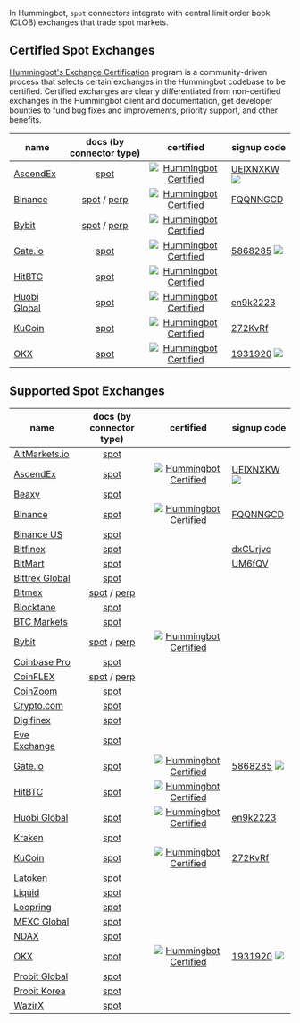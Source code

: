 In Hummingbot, `spot` connectors integrate with central limit order book (CLOB) exchanges that trade spot markets.

## Certified Spot Exchanges

[Hummingbot's Exchange Certification](/maintenance/certification/) program is a community-driven process that selects certain exchanges in the Hummingbot codebase to be certified. Certified exchanges are clearly differentiated from non-certified exchanges in the Hummingbot client and documentation, get developer bounties to fund bug fixes and improvements, priority support, and other benefits.

| name | docs (by connector type) | certified | signup code |
|------|:------------------------:|:---------:|-------------|
| [AscendEx](https://ascendex.com/register?inviteCode=UEIXNXKW) | [spot](/exchanges/ascend-ex/) | [![Hummingbot Certified](https://img.shields.io/badge/Hummingbot-Certified-green.svg)](/maintenance/certification/) | [UEIXNXKW](https://ascendex.com/register?inviteCode=UEIXNXKW) ![](https://img.shields.io/static/v1?label=Fee&message=%2d10%25&color=orange)
| [Binance](https://www.binance.com/en/register?ref=FQQNNGCD) | [spot](/exchanges/binance/) / [perp](/exchanges/binance-perpetual) | [![Hummingbot Certified](https://img.shields.io/badge/Hummingbot-Certified-green.svg)](/maintenance/certification/) | [FQQNNGCD](https://www.binance.com/en/register?ref=FQQNNGCD)|
| [Bybit](https://www.bybit.com/) | [spot](/exchanges/bybit/) / [perp](/exchanges/bybit-perpetual/) | [![Hummingbot Certified](https://img.shields.io/badge/Hummingbot-Certified-green.svg)](/maintenance/certification/)|
| [Gate.io](https://www.gate.io/signup/5868285)  | [spot](/exchanges/gate-io/) | [![Hummingbot Certified](https://img.shields.io/badge/Hummingbot-Certified-green.svg)](/maintenance/certification/) | [5868285](https://www.gate.io/signup/5868285) ![](https://img.shields.io/static/v1?label=Fee&message=%2d10%25&color=orange) |
| [HitBTC](https://hitbtc.com/) |  [spot](/exchanges/hitbtc/) | [![Hummingbot Certified](https://img.shields.io/badge/Hummingbot-Certified-green.svg)](/maintenance/certification/) |
| [Huobi Global](https://www.huobi.com/register/?invite_code=en9k2223) | [spot](/exchanges/huobi/) | [![Hummingbot Certified](https://img.shields.io/badge/Hummingbot-Certified-green.svg)](/maintenance/certification/)| [en9k2223](https://www.huobi.com/register/?invite_code=en9k2223)
| [KuCoin](https://www.kucoin.com/ucenter/signup?rcode=272KvRf) | [spot](/exchanges/kucoin/) | [![Hummingbot Certified](https://img.shields.io/badge/Hummingbot-Certified-green.svg)](/maintenance/certification/) | [272KvRf](https://www.kucoin.com/ucenter/signup?rcode=272KvRf)
| [OKX](https://www.okx.com/join/1931920) | [spot](/exchanges/okx/)  | [![Hummingbot Certified](https://img.shields.io/badge/Hummingbot-Certified-green.svg)](/maintenance/certification/) | [1931920](https://www.okx.com/join/1931920) ![](https://img.shields.io/static/v1?label=Fee&message=%2d10%25&color=orange) |

## Supported Spot Exchanges

| name | docs (by connector type) | certified | signup code |
|------|:------------------------:|:---------:|-------------|
| [AltMarkets.io](https://altmarkets.io/) |  [spot](/exchanges/altmarkets/) |
| [AscendEx](https://ascendex.com/register?inviteCode=UEIXNXKW) | [spot](/exchanges/ascend-ex/) | [![Hummingbot Certified](https://img.shields.io/badge/Hummingbot-Certified-green.svg)](/maintenance/certification/) | [UEIXNXKW](https://ascendex.com/register?inviteCode=UEIXNXKW) ![](https://img.shields.io/static/v1?label=Fee&message=%2d10%25&color=orange)
| [Beaxy](https://beaxy.com/) |  [spot](/exchanges/beaxy/) |
| [Binance](https://www.binance.com/en/register?ref=FQQNNGCD) | [spot](/exchanges/binance/) | [![Hummingbot Certified](https://img.shields.io/badge/Hummingbot-Certified-green.svg)](/maintenance/certification/) | [FQQNNGCD](https://www.binance.com/en/register?ref=FQQNNGCD)|
| [Binance US](https://www.binance.com/) | [spot](/exchanges/binance-us/)
| [Bitfinex](https://bitfinex.com/?refcode=dxCUrjvc) | [spot](/exchanges/bitfinex/) | | [dxCUrjvc](https://bitfinex.com/?refcode=dxCUrjvc)
| [BitMart](https://www.bitmart.com/en?r=UM6fQV) | [spot](/exchanges/bitmart/) | | [UM6fQV](https://www.bitmart.com/en?r=UM6fQV)
| [Bittrex Global](https://global.bittrex.com/) | [spot](/exchanges/bittrex/)
| [Bitmex](https://www.bitmex.com/) | [spot](/exchanges/bitmex) / [perp](/exchanges/bitmex-perpetual/)
| [Blocktane](https://blocktane.io/) | [spot](/exchanges/blocktane/)
| [BTC Markets](https://www.btcmarkets.net/) | [spot](/exchanges/btc-markets/)
| [Bybit](https://www.bybit.com/) | [spot](/exchanges/bybit/) / [perp](/exchanges/bybit-perpetual/) | [![Hummingbot Certified](https://img.shields.io/badge/Hummingbot-Certified-green.svg)](/maintenance/certification/)|
| [Coinbase Pro](https://pro.coinbase.com/) | [spot](/exchanges/coinbase/)
| [CoinFLEX](https://coinflex.com/) | [spot](/exchanges/coinflex) / [perp](/exchanges/coinflex-perpetual/)
| [CoinZoom](https://trade.coinzoom.com) | [spot](/exchanges/coinzoom/)
| [Crypto.com](https://crypto.com/exchange) | [spot](/exchanges/crypto-com/)
| [Digifinex](https://www.digifinex.com/en-ww) | [spot](/exchanges/digifinex/)
| [Eve Exchange](https://eve.exchange/) | [spot](/exchanges/eve-exchange/)
| [Gate.io](https://www.gate.io/signup/5868285)  | [spot](/exchanges/gate-io/) | [![Hummingbot Certified](https://img.shields.io/badge/Hummingbot-Certified-green.svg)](/maintenance/certification/) | [5868285](https://www.gate.io/signup/5868285) ![](https://img.shields.io/static/v1?label=Fee&message=%2d10%25&color=orange) |
| [HitBTC](https://hitbtc.com/) |  [spot](/exchanges/hitbtc/) | [![Hummingbot Certified](https://img.shields.io/badge/Hummingbot-Certified-green.svg)](/maintenance/certification/)|
| [Huobi Global](https://www.huobi.com/register/?invite_code=en9k2223) | [spot](/exchanges/huobi/) | [![Hummingbot Certified](https://img.shields.io/badge/Hummingbot-Certified-green.svg)](/maintenance/certification/)| [en9k2223](https://www.huobi.com/register/?invite_code=en9k2223)
| [Kraken](https://www.kraken.com/) | [spot](/exchanges/kraken/)
| [KuCoin](https://www.kucoin.com/ucenter/signup?rcode=272KvRf) | [spot](/exchanges/kucoin/) | [![Hummingbot Certified](https://img.shields.io/badge/Hummingbot-Certified-green.svg)](/maintenance/certification/) | [272KvRf](https://www.kucoin.com/ucenter/signup?rcode=272KvRf)
| [Latoken](https://latoken.com/) | [spot](/exchanges/latoken/)
| [Liquid](https://www.liquid.com/) | [spot](/exchanges/liquid/)
| [Loopring](https://loopring.io/) | [spot](/exchanges/loopring/)
| [MEXC Global](https://www.mexc.com/) | [spot](/exchanges/mexc/)
| [NDAX](https://ndax.io/) | [spot](/exchanges/ndax/)
| [OKX](https://www.okx.com/join/1931920) | [spot](/exchanges/okx/)  | [![Hummingbot Certified](https://img.shields.io/badge/Hummingbot-Certified-green.svg)](/maintenance/certification/) | [1931920](https://www.okx.com/join/1931920) ![](https://img.shields.io/static/v1?label=Fee&message=%2d10%25&color=orange) |
| [Probit Global](https://www.probit.com/) | [spot](/exchanges/probit/)
| [Probit Korea](https://www.probit.kr/en-us/) | [spot](/exchanges/probit-korea/) |
| [WazirX](https://wazirx.com/) | [spot](/exchanges/wazirx/) |
